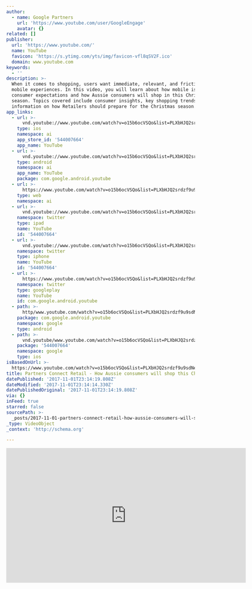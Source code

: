 ```yaml
---
author:
  - name: Google Partners
    url: 'https://www.youtube.com/user/GoogleEngage'
    avatar: {}
related: []
publisher:
  url: 'https://www.youtube.com/'
  name: YouTube
  favicon: 'https://s.ytimg.com/yts/img/favicon-vfl8qSV2F.ico'
  domain: www.youtube.com
keywords:
  - ''
description: >-
  When it comes to shopping, users want immediate, relevant, and frictionless
  mobile experiences. In this video, you will learn about how mobile is changing
  consumer expectations and how Aussie consumers will shop in this Christmas
  season. Topics covered include consumer insights, key shopping trends and
  information on how Retailers should prepare for the Christmas season.
app_links:
  - url: >-
      vnd.youtube://www.youtube.com/watch?v=o15b6ocVSQo&list=PLXbHJQ2srdzf9u9sdNeIxid13pdhXKLrh&feature=applinks
    type: ios
    namespace: ai
    app_store_id: '544007664'
    app_name: YouTube
  - url: >-
      vnd.youtube://www.youtube.com/watch?v=o15b6ocVSQo&list=PLXbHJQ2srdzf9u9sdNeIxid13pdhXKLrh&feature=applinks
    type: android
    namespace: ai
    app_name: YouTube
    package: com.google.android.youtube
  - url: >-
      https://www.youtube.com/watch?v=o15b6ocVSQo&list=PLXbHJQ2srdzf9u9sdNeIxid13pdhXKLrh&feature=applinks
    type: web
    namespace: ai
  - url: >-
      vnd.youtube://www.youtube.com/watch?v=o15b6ocVSQo&list=PLXbHJQ2srdzf9u9sdNeIxid13pdhXKLrh&feature=applinks
    namespace: twitter
    type: ipad
    name: YouTube
    id: '544007664'
  - url: >-
      vnd.youtube://www.youtube.com/watch?v=o15b6ocVSQo&list=PLXbHJQ2srdzf9u9sdNeIxid13pdhXKLrh&feature=applinks
    namespace: twitter
    type: iphone
    name: YouTube
    id: '544007664'
  - url: >-
      https://www.youtube.com/watch?v=o15b6ocVSQo&list=PLXbHJQ2srdzf9u9sdNeIxid13pdhXKLrh
    namespace: twitter
    type: googleplay
    name: YouTube
    id: com.google.android.youtube
  - path: >-
      http/www.youtube.com/watch?v=o15b6ocVSQo&list=PLXbHJQ2srdzf9u9sdNeIxid13pdhXKLrh
    package: com.google.android.youtube
    namespace: google
    type: android
  - path: >-
      vnd.youtube/www.youtube.com/watch?v=o15b6ocVSQo&list=PLXbHJQ2srdzf9u9sdNeIxid13pdhXKLrh
    package: '544007664'
    namespace: google
    type: ios
isBasedOnUrl: >-
  https://www.youtube.com/watch?v=o15b6ocVSQo&list=PLXbHJQ2srdzf9u9sdNeIxid13pdhXKLrh
title: Partners Connect Retail - How Aussie consumers will shop this Christmas (1/6)
datePublished: '2017-11-01T23:14:19.808Z'
dateModified: '2017-11-01T23:14:14.330Z'
datePublishedOriginal: '2017-11-01T23:14:19.808Z'
via: {}
inFeed: true
starred: false
sourcePath: >-
  _posts/2017-11-01-partners-connect-retail-how-aussie-consumers-will-shop-thi.md
_type: VideoObject
_context: 'http://schema.org'

---
```

<iframe src="https://cdn.embedly.com/widgets/media.html?src=https%3A%2F%2Fwww.youtube.com%2Fembed%2Fvideoseries%3Flist%3DPLXbHJQ2srdzf9u9sdNeIxid13pdhXKLrh&amp;url=http%3A%2F%2Fwww.youtube.com%2Fwatch%3Fv%3Do15b6ocVSQo&amp;image=https%3A%2F%2Fi.ytimg.com%2Fvi%2Fo15b6ocVSQo%2Fhqdefault.jpg&amp;key=b7d04c9b404c499eba89ee7072e1c4f7&amp;type=text%2Fhtml&amp;schema=youtube" width="640" height="360" scrolling="no" frameborder="0" allowfullscreen="" style=""></iframe>
